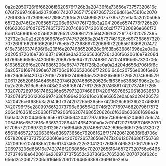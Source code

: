0a2d2050726f6f66206f6620576f726b3a20436f6e73656e73757320616c
676f726974686d2074686174207265717569726573206d616e75616c2070
726f63657373696e672066726f6d2074686520757365722e0a0a2d205065
65722d746f2d70656572206e6574776f726b3a2041206e6574776f726b20
6f6620636f6d707574657273207468617420616c6c6f777320696e666f72
6d6174696f6e20746f20626520736861726564206163726f737320757365
72732e0a0a2d205369676e61747572653a2045737461626c697368657320
70726f6f66206f66206f776e65727368697020666f722065616368207472
616e73616374696f6e206f6e2074686520626c6f636b636861696e2e0a0a
2d205472616e73616374696f6e3a205265636f7264206f6620616e79206d
6f76656d656e74206f662066756e647320746861742074616b657320706c
616365206f6e20746865206e6574776f726b2e0a0a2d204d656d706f6f6c
3a2057616974696e6720706c61636520666f7220616c6c20756e636f6e66
69726d6564207472616e73616374696f6e73206265666f72652074686579
2061726520616464656420746f2074686520626c6f636b636861696e2e0a
0a2d2057616c6c65743a20536f66747761726520746861742073746f7265
732070726976617465206b65797320746861742067697665206163636573
7320746f206120626974636f696e2062616c616e63652e0a0a2d20426573
7420426c6f636b3a204d6f737420726563656e7420626c6f636b20746861
7420796f75e2809976652073796e63656420746f207769746820796f7572
206c6f63616c20636f7079206f662074686520626c6f636b636861696e2e
0a0a0a2d2044656c6567617465642042797a616e74696e65204661756c74
20546f6c6572616e6365202864424654290a0a2d20412077686974652070
617065722069732061206775696465207468617420696e666f726d732072
65616465727320636f6e636973656c792061626f7574206120636f6d706c
657820697373756520616e642070726573656e747320612074686f756768
74206f6e20746865206d61747465722e2041207768697465207061706572
206973206d65616e7420746f2068656c70207265616465727320756e6465
727374616e6420616e2069737375652c20736f6c766520612070726f626c
656d2c206f72206d616b652061206465636973696f6e2e0a
